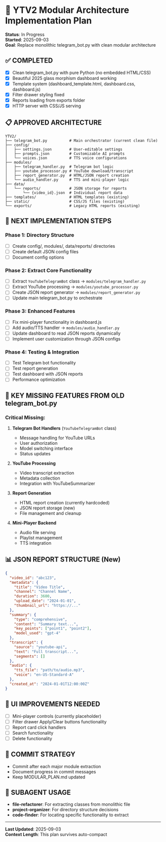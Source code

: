 # 🎯 YTV2 Modular Architecture Implementation Plan

**Status**: In Progress  
**Started**: 2025-09-03  
**Goal**: Replace monolithic telegram_bot.py with clean modular architecture

## ✅ COMPLETED
- [x] Clean telegram_bot.py with pure Python (no embedded HTML/CSS)
- [x] Beautiful 2025 glass morphism dashboard working
- [x] Template system (dashboard_template.html, dashboard.css, dashboard.js)
- [x] Filter drawer styling fixed
- [x] Reports loading from exports folder
- [x] HTTP server with CSS/JS serving

## 📋 APPROVED ARCHITECTURE

```
YTV2/
├── telegram_bot.py          # Main orchestrator (current clean file)
├── config/
│   ├── settings.json        # User-editable settings
│   ├── prompts.json         # Customizable AI prompts  
│   └── voices.json          # TTS voice configurations
├── modules/
│   ├── telegram_handler.py  # Telegram bot logic
│   ├── youtube_processor.py # YouTube download/transcript
│   ├── report_generator.py  # HTML/JSON report creation
│   └── audio_handler.py     # TTS and mini-player logic
├── data/
│   └── reports/             # JSON storage for reports
│       └── {video_id}.json  # Individual report data
├── templates/               # HTML templates (existing)
├── static/                  # CSS/JS files (existing)  
└── exports/                 # Legacy HTML reports (existing)
```

## 🎯 NEXT IMPLEMENTATION STEPS

### Phase 1: Directory Structure
- [ ] Create config/, modules/, data/reports/ directories
- [ ] Create default JSON config files
- [ ] Document config options

### Phase 2: Extract Core Functionality  
- [ ] Extract `YouTubeTelegramBot` class → `modules/telegram_handler.py`
- [ ] Extract YouTube processing → `modules/youtube_processor.py`
- [ ] Create JSON report generator → `modules/report_generator.py`
- [ ] Update main telegram_bot.py to orchestrate

### Phase 3: Enhanced Features
- [ ] Fix mini-player functionality in dashboard.js
- [ ] Add audio/TTS handler → `modules/audio_handler.py`
- [ ] Update dashboard to read JSON reports dynamically
- [ ] Implement user customization through JSON configs

### Phase 4: Testing & Integration
- [ ] Test Telegram bot functionality
- [ ] Test report generation
- [ ] Test dashboard with JSON reports
- [ ] Performance optimization

## 🔧 KEY MISSING FEATURES FROM OLD telegram_bot.py

### Critical Missing:
1. **Telegram Bot Handlers** (`YouTubeTelegramBot` class)
   - Message handling for YouTube URLs
   - User authorization
   - Model switching interface
   - Status updates

2. **YouTube Processing** 
   - Video transcript extraction
   - Metadata collection
   - Integration with YouTubeSummarizer

3. **Report Generation**
   - HTML report creation (currently hardcoded)
   - JSON report storage (new)
   - File management and cleanup

4. **Mini-Player Backend**
   - Audio file serving
   - Playlist management
   - TTS integration

## 📊 JSON REPORT STRUCTURE (New)
```json
{
  "video_id": "abc123",
  "metadata": {
    "title": "Video Title",
    "channel": "Channel Name", 
    "duration": 3600,
    "upload_date": "2024-01-01",
    "thumbnail_url": "https://..."
  },
  "summary": {
    "type": "comprehensive",
    "content": "Summary text...",
    "key_points": ["point1", "point2"],
    "model_used": "gpt-4"
  },
  "transcript": {
    "source": "youtube-api",
    "text": "Full transcript...",
    "segments": []
  },
  "audio": {
    "tts_file": "path/to/audio.mp3", 
    "voice": "en-US-Standard-A"
  },
  "created_at": "2024-01-01T12:00:00Z"
}
```

## 🎨 UI IMPROVEMENTS NEEDED
- [ ] Mini-player controls (currently placeholder)
- [ ] Filter drawer Apply/Clear buttons functionality
- [ ] Report card click handlers
- [ ] Search functionality
- [ ] Delete functionality

## 📝 COMMIT STRATEGY
- Commit after each major module extraction
- Document progress in commit messages
- Keep MODULAR_PLAN.md updated

## 🤖 SUBAGENT USAGE
- **file-refactorer**: For extracting classes from monolithic file
- **project-organizer**: For directory structure decisions
- **code-finder**: For locating specific functionality to extract

---

**Last Updated**: 2025-09-03  
**Context Length**: This plan survives auto-compact